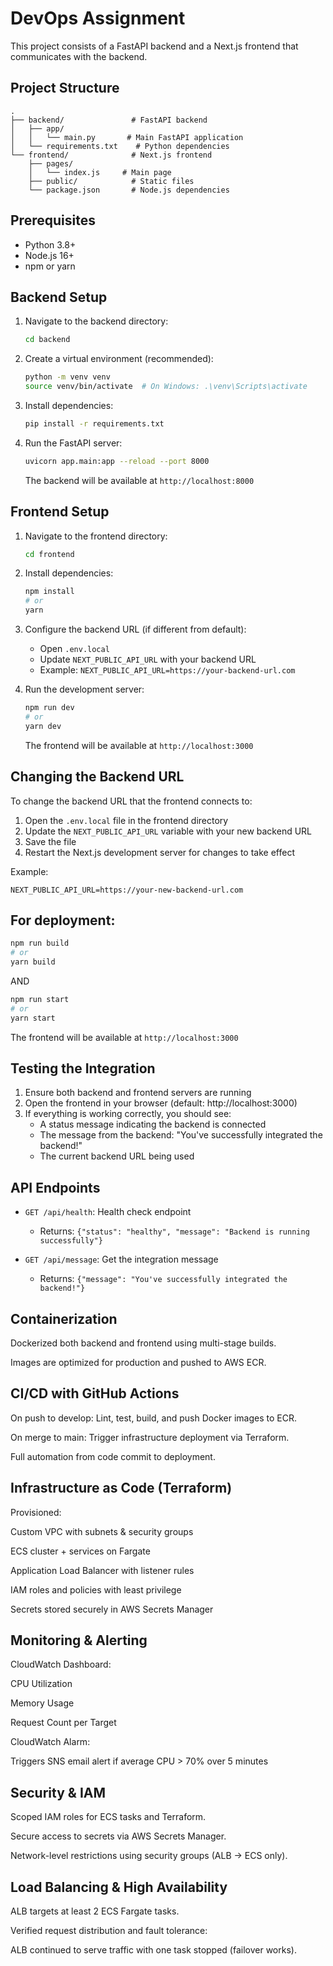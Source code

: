 # DevOps Assignment

This project consists of a FastAPI backend and a Next.js frontend that communicates with the backend.

## Project Structure

```
.
├── backend/               # FastAPI backend
│   ├── app/
│   │   └── main.py       # Main FastAPI application
│   └── requirements.txt    # Python dependencies
└── frontend/              # Next.js frontend
    ├── pages/
    │   └── index.js     # Main page
    ├── public/            # Static files
    └── package.json       # Node.js dependencies
```

## Prerequisites

- Python 3.8+
- Node.js 16+
- npm or yarn

## Backend Setup

1. Navigate to the backend directory:
   ```bash
   cd backend
   ```

2. Create a virtual environment (recommended):
   ```bash
   python -m venv venv
   source venv/bin/activate  # On Windows: .\venv\Scripts\activate
   ```

3. Install dependencies:
   ```bash
   pip install -r requirements.txt
   ```

4. Run the FastAPI server:
   ```bash
   uvicorn app.main:app --reload --port 8000
   ```

   The backend will be available at `http://localhost:8000`

## Frontend Setup

1. Navigate to the frontend directory:
   ```bash
   cd frontend
   ```

2. Install dependencies:
   ```bash
   npm install
   # or
   yarn
   ```

3. Configure the backend URL (if different from default):
   - Open `.env.local`
   - Update `NEXT_PUBLIC_API_URL` with your backend URL
   - Example: `NEXT_PUBLIC_API_URL=https://your-backend-url.com`

4. Run the development server:
   ```bash
   npm run dev
   # or
   yarn dev
   ```

   The frontend will be available at `http://localhost:3000`

## Changing the Backend URL

To change the backend URL that the frontend connects to:

1. Open the `.env.local` file in the frontend directory
2. Update the `NEXT_PUBLIC_API_URL` variable with your new backend URL
3. Save the file
4. Restart the Next.js development server for changes to take effect

Example:
```
NEXT_PUBLIC_API_URL=https://your-new-backend-url.com
```

## For deployment:
   ```bash
   npm run build
   # or
   yarn build
   ```

   AND

   ```bash
   npm run start
   # or
   yarn start
   ```

   The frontend will be available at `http://localhost:3000`

## Testing the Integration

1. Ensure both backend and frontend servers are running
2. Open the frontend in your browser (default: http://localhost:3000)
3. If everything is working correctly, you should see:
   - A status message indicating the backend is connected
   - The message from the backend: "You've successfully integrated the backend!"
   - The current backend URL being used

## API Endpoints

- `GET /api/health`: Health check endpoint
  - Returns: `{"status": "healthy", "message": "Backend is running successfully"}`

- `GET /api/message`: Get the integration message
  - Returns: `{"message": "You've successfully integrated the backend!"}`

## Containerization
Dockerized both backend and frontend using multi-stage builds.

Images are optimized for production and pushed to AWS ECR.

## CI/CD with GitHub Actions
On push to develop: Lint, test, build, and push Docker images to ECR.

On merge to main: Trigger infrastructure deployment via Terraform.

Full automation from code commit to deployment.

## Infrastructure as Code (Terraform)
Provisioned:

Custom VPC with subnets & security groups

ECS cluster + services on Fargate

Application Load Balancer with listener rules

IAM roles and policies with least privilege

Secrets stored securely in AWS Secrets Manager

## Monitoring & Alerting
CloudWatch Dashboard:

CPU Utilization

Memory Usage

Request Count per Target

CloudWatch Alarm:

Triggers SNS email alert if average CPU > 70% over 5 minutes

## Security & IAM
Scoped IAM roles for ECS tasks and Terraform.

Secure access to secrets via AWS Secrets Manager.

Network-level restrictions using security groups (ALB → ECS only).

## Load Balancing & High Availability
ALB targets at least 2 ECS Fargate tasks.

Verified request distribution and fault tolerance:

ALB continued to serve traffic with one task stopped (failover works).